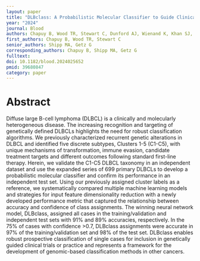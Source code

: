 ```yaml
---
layout: paper
title: "DLBclass: A Probabilistic Molecular Classifier to Guide Clinical Investigation and Practice in DLBCL"
year: "2024"
journal: Blood
authors: Chapuy B, Wood TR, Stewart C, Dunford AJ, Wienand K, Khan SJ, Serin N, Wang M, Calabretta E, Shimono J, Van Seters S, Wiseman S, Belkin S, Heiman DI, Redd RA, Shipp MA, Getz G
first_authors: Chapuy B, Wood TR, Stewart C
senior_authors: Shipp MA, Getz G
corresponding_authors: Chapuy B, Shipp MA, Getz G
fulltext: 
doi: 10.1182/blood.2024025652
pmid: 39680847
category: paper
---
```


# Abstract

Diffuse large B-cell lymphoma (DLBCL) is a clinically and molecularly heterogeneous disease. The increasing recognition and targeting of genetically defined DLBCLs highlights the need for robust classification algorithms. We previously characterized recurrent genetic alterations in DLBCL and identified five discrete subtypes, Clusters 1-5 (C1-C5), with unique mechanisms of transformation, immune evasion, candidate treatment targets and different outcomes following standard first-line therapy. Herein, we validate the C1-C5 DLBCL taxonomy in an independent dataset and use the expanded series of 699 primary DLBCLs to develop a probabilistic molecular classifier and confirm its performance in an independent test set. Using our previously assigned cluster labels as a reference, we systematically compared multiple machine learning models and strategies for input feature dimensionality reduction with a newly developed performance metric that captured the relationship between accuracy and confidence of class assignments. The winning neural network model, DLBclass, assigned all cases in the training/validation and independent test sets with 91% and 89% accuracies, respectively. In the 75% of cases with confidence >0.7, DLBclass assignments were accurate in 97% of the training/validation set and 98% of the test set. DLBclass enables robust prospective classification of single cases for inclusion in genetically guided clinical trials or practice and represents a framework for the development of genomic-based classification methods in other cancers.





